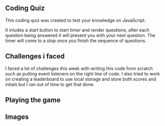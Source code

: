 ## Coding Quiz
This coding quiz was created to test your knowledge on JavaScript. 

It inludes a start button to start timer and render questions, after each question being answered it will present you with your next question. The timer will come to a stop once you finish the sequence of questions.

## Challenges i faced

I faced a lot of challenges this week with writing this code from scratch such as putting event listeners on the right line of code. I also tried to work on creating a leaderboard to use local storage and store both scores and intials but I ran out of time to get that done.

## Playing the game



## Images
